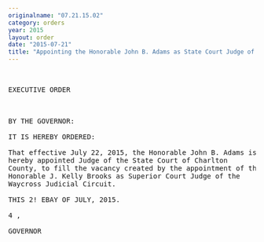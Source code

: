 ```yaml
---
originalname: "07.21.15.02"
category: orders
year: 2015
layout: order
date: "2015-07-21"
title: "Appointing the Honorable John B. Adams as State Court Judge of Charlton County"
---
```

<pre>
 

EXECUTIVE ORDER

 

BY THE GOVERNOR:

IT IS HEREBY ORDERED:

That effective July 22, 2015, the Honorable John B. Adams is
hereby appointed Judge of the State Court of Charlton
County, to fill the vacancy created by the appointment of the
Honorable J. Kelly Brooks as Superior Court Judge of the
Waycross Judicial Circuit.

THIS 2! EBAY OF JULY, 2015.

4 ,

GOVERNOR

 

</pre>
